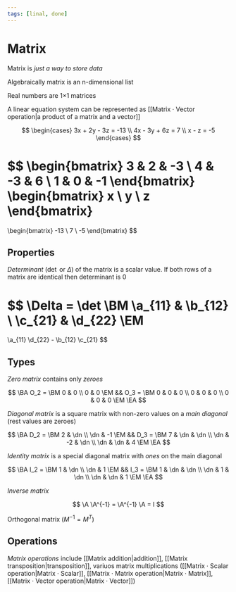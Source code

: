 ```yaml
---
tags: [linal, done]
---
```


# Matrix

Matrix is _just a way to store data_

Algebraically matrix is an n-dimensional list

Real numbers are 1×1 matrices

A linear equation system can be represented as [[Matrix · Vector operation|a product of a matrix and a vector]]

$$
\begin{cases}
3x + 2y - 3z = -13 \\
4x - 3y + 6z = 7 \\
x - z = -5
\end{cases}
$$

$$
\begin{bmatrix}
3 & 2 & -3 \\ 4 & -3 & 6 \\ 1 & 0 & -1
\end{bmatrix}
\begin{bmatrix}
x \\ y \\ z
\end{bmatrix}
=
\begin{bmatrix}
-13 \\ 7 \\ -5
\end{bmatrix}
$$

## Properties

_Determinant_ ($\det$ or $\Delta$) of the matrix is a scalar value.
If both rows of a matrix are identical then determinant is 0

$$
\Delta =
\det \BM
\a_{11} & \b_{12} \\
\c_{21} & \d_{22}
\EM
=
\a_{11} \d_{22} - \b_{12} \c_{21}
$$

<!--
- Если определитель = 0, то такие матрицы называются *вырожденными*, все остальные -- *невырожденными*

Every matrix has a [[Determinant|determinant]], Span, Rank

- Прямая сумма
- Ранг

-->

## Types

_Zero matrix_ contains only _zeroes_

$$
\BA
	O_2 = \BM 0 & 0 \\ 0 & 0 \EM &&
	O_3 = \BM 0 & 0 & 0 \\ 0 & 0 & 0 \\ 0 & 0 & 0 \EM
\EA
$$

_Diagonal matrix_ is a square matrix with non-zero values on a _main diagonal_ (rest values are zeroes)

$$
\BA
D_2 = \BM
2   & \dn \\
\dn & -1
\EM
&&
D_3 = \BM
7   & \dn & \dn \\
\dn & -2  & \dn \\
\dn & \dn & 4
\EM
\EA
$$

_Identity matrix_ is a special diagonal matrix with _ones_ on the main diagonal

$$
\BA
I_2 = \BM
1   & \dn \\
\dn & 1
\EM
&&
I_3 = \BM
1   & \dn & \dn \\
\dn & 1   & \dn \\
\dn & \dn & 1
\EM
\EA
$$

<!--
## Properties

$$
\A I = I \A = \A
$$
-->

_Inverse matrix_

$$
\A \A^{-1} = \A^{-1} \A = I
$$

Orthogonal matrix ($M^{-1} = M^T$)

## Operations

_Matrix operations_ include [[Matrix addition|addition]], [[Matrix transposition|transposition]], variuos matrix multiplications ([[Matrix · Scalar operation|Matrix · Scalar]], [[Matrix · Matrix operation|Matrix · Matrix]], [[Matrix · Vector operation|Matrix · Vector]])

<!--* Разложение матриц -- представление матрицы в виде произведения матриц-->
